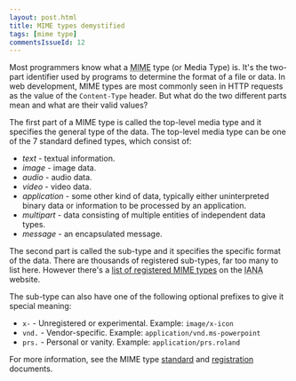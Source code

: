 ```yaml
---
layout: post.html
title: MIME types demystified
tags: [mime type]
commentsIssueId: 12
---
```


Most programmers know what a <abbr title="Multipurpose Internet Mail Extensions">MIME</abbr> type (or Media Type) is. It's the two-part identifier used by programs to determine the format of a file or data. In web development, MIME types are most commonly seen in HTTP requests as the value of the `Content-Type` header. But what do the two different parts mean and what are their valid values?

The first part of a MIME type is called the top-level media type and it specifies the general type of the data. The top-level media type can be one of the 7 standard defined types, which consist of:

 * _text_ - textual information.
 * _image_ - image data.
 * _audio_ - audio data.
 * _video_ - video data.
 * _application_ - some other kind of data, typically either uninterpreted binary
                   data or information to be processed by an application.
 * _multipart_ - data consisting of multiple entities of independent data types.
 * _message_ - an encapsulated message.

The second part is called the sub-type and it specifies the specific format of the data. There are thousands of registered sub-types, far too many to list here. However there's a [list of registered MIME types][list] on the <abbr title="Internet Assigned Numbers Authority">IANA</abbr> website.

The sub-type can also have one of the following optional prefixes to give it special meaning:

 * `x-` - Unregistered or experimental. Example: `image/x-icon`
 * `vnd.` - Vendor-specific. Example: `application/vnd.ms-powerpoint`
 * `prs.` - Personal or vanity. Example: `application/prs.roland`

For more information, see the MIME type [standard][] and [registration][] documents.


[list]: http://www.iana.org/assignments/media-types/index.html
[standard]: http://tools.ietf.org/html/rfc2046
[registration]: http://tools.ietf.org/html/rfc4288
